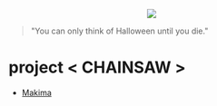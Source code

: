 <p align="center"><img src="https://user-images.githubusercontent.com/64591335/168114758-693f6c4e-da3a-4768-8188-337792eeb9b9.png"></p>

> "You can only think of Halloween until you die."
# project < CHAINSAW >
- <a href="https://github.com/Yoon-men/Makima">Makima</a>
